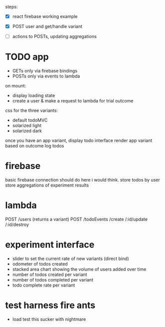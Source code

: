 steps:
 - [x] react firebase working example
 - [x] POST user and get/handle variant
 - [ ] actions to POSTs, updating aggregations



# TODO app
  - GETs only via firebase bindings
  - POSTs only via events to lambda

on mount:
  - display loading state
  - create a user & make a request to lambda for trial outcome

css for the three variants:
  - default todoMVC
  - solarized light
  - solarized dark

once you have an app variant, display todo interface
render app variant based on outcome
log todos

# firebase

basic firebase connection should do here i would think.
store todos by user
store aggregations of experiment results

# lambda

POST /users (returns a variant)
POST /todoEvents
  /create
  /:id/update
  /:id/destroy

# experiment interface

- slider to set the current rate of new variants (direct bind)
- odometer of todos created
- stacked area chart showing the volume of users added over time
- number of todos created per variant
- number of todos completed per variant
- todo complete rate per variant

# test harness fire ants
- load test this sucker with nightmare
